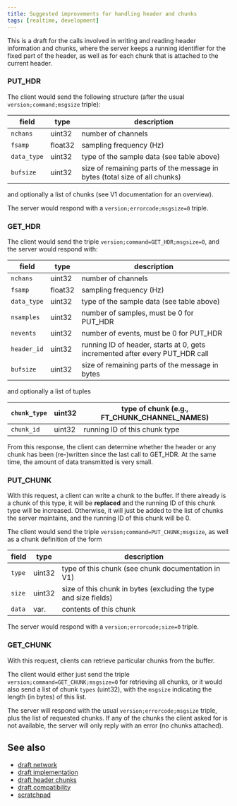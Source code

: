 ```yaml
---
title: Suggested improvements for handling header and chunks
tags: [realtime, development]
---
```


This is a draft for the calls involved in writing and reading header information and chunks, where the server
keeps a running identifier for the fixed part of the header, as well as for each chunk that is attached to
the current header.

### PUT_HDR

The client would send the following structure (after the usual `version;command;msgsize` triple):

| field         | type    | description                                                                 |
| ------------- | ------- | --------------------------------------------------------------------------- |
| `nchans`    | uint32  | number of channels                                                          |
| `fsamp`     | float32 | sampling frequency (Hz)                                                     |
| `data_type` | uint32  | type of the sample data (see table above)                                   |
| `bufsize`   | uint32  | size of remaining parts of the message in bytes (total size of all chunks)  |

and optionally a list of chunks (see V1 documentation for an overview).

The server would respond with a `version;errorcode;msgsize=0` triple.

### GET_HDR

The client would send the triple `version;command=GET_HDR;msgsize=0`, and the server would respond with:

| field         | type    | description                                                                  |
| ------------- | ------- | ---------------------------------------------------------------------------- |
| `nchans`    | uint32  | number of channels                                                           |
| `fsamp`     | float32 | sampling frequency (Hz)                                                      |
| `data_type` | uint32  | type of the sample data (see table above)                                    |
| `nsamples`  | uint32  | number of samples, must be 0 for PUT_HDR                                     |
| `nevents`   | uint32  | number of events, must be 0 for PUT_HDR                                      |
| `header_id` | uint32  | running ID of header, starts at 0, gets incremented after every PUT_HDR call |
| `bufsize`   | uint32  | size of remaining parts of the message in bytes                              |

and optionally a list of tuples

| `chunk_type` | uint32 | type of chunk (e.g., FT_CHUNK_CHANNEL_NAMES) |
| -------------- | ------ | -------------------------------------------- |
| `chunk_id`   | uint32 | running ID of this chunk type                |

From this response, the client can determine whether the header or any chunk has been (re-)written since
the last call to GET_HDR. At the same time, the amount of data transmitted is very small.

### PUT_CHUNK

With this request, a client can write a chunk to the buffer. If there already is a chunk of this type,
it will be **replaced** and the running ID of this chunk type will be increased. Otherwise, it will just
be added to the list of chunks the server maintains, and the running ID of this chunk will be 0.

The client would send the triple `version;command=PUT_CHUNK;msgsize`, as well as a chunk definition of the form

| field    | type   | description                                                      |
| -------- | ------ | ---------------------------------------------------------------- |
| `type` | uint32 | type of this chunk (see chunk documentation in V1)               |
| `size` | uint32 | size of this chunk in bytes (excluding the type and size fields) |
| `data` | var.   | contents of this chunk                                           |

The server would respond with a `version;errorcode;size=0` triple.

### GET_CHUNK

With this request, clients can retrieve particular chunks from the buffer.

The client would either just send the triple `version;command=GET_CHUNK;msgsize=0` for retrieving all chunks,
or it would also send a list of chunk `types` (uint32), with the `msgsize` indicating the length (in bytes) of this list.

The server will respond with the usual `version;errorcode;msgsize` triple, plus the list of requested chunks.
If any of the chunks the client asked for is not available, the server will only reply with an error (no chunks attached).

## See also

- [draft network](/development/realtime/draft_network)
- [draft implementation](/development/realtime/draft_implementation)
- [draft header chunks](/development/realtime/draft_header_chunks)
- [draft compatibility](/development/realtime/draft_compatability)
- [scratchpad](/development/realtime/scratchpad)
